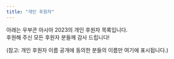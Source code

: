 ```yaml
---
title: "개인 후원자"
---
```

아래는 우부콘 아시아 2023의 개인 후원자 목록입니다.  
후원해 주신 모든 후원자 분들께 감사 드립니다!

(참고: 개인 후원자 이름 공개에 동의한 분들의 이름만 여기에 표시됩니다.)